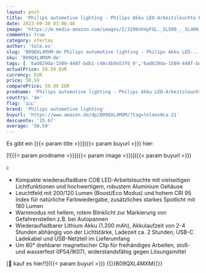 ```yaml
---
layout: post
title: 'Philips automotive lighting - Philips Akku LED-Arbeitsleuchte Penlight Premium Color+  LED-Penlight  wiederaufladbare Stiftlampe mit Leuchtfeld und zusätzlichem LED-Spotlicht  200lm  USB-C  drehbarer Magnetclip'
date: 2023-09-30 03:06:48
image: 'https://m.media-amazon.com/images/I/3190nhVpFGL._SL500_._SL400_.jpg'
comments: true
category: ofertas
author: 'tole.es'
slug: 'B09QXL4MXM-de Philips automotive lighting - Philips Akku LED-...'
sku: 'B09QXL4MXM-de'
tags: [ '6ad629da-1509-440f-bdb1-c48c4b9a53fd_0','6ad629da-1509-440f-bdb1-c48c4b9a53fd_6701','Arborist Merchandising Root','Auto & Motorrad','Autoteile & Motoröle','Diagnose- Test- & Messwerkzeuge','Inspektionsleuchten','Self Service','Special Features Stores','Werkzeuge','philips automotive lighting','🇩🇪', ]
actualPrice: 50.59 EUR
currency: EUR
price: 50.59
comparePrice: 59.99 EUR
prodname: 'Philips automotive lighting - Philips Akku LED-Arbeitsleuchte Penlight Premium Color+  LED-Penlight  wiederaufladbare Stiftlampe mit Leuchtfeld und zusätzlichem LED-Spotlicht  200lm  USB-C  drehbarer Magnetclip'
country: 'de'
flag: '🇩🇪'
brand: 'Philips automotive lighting'
buyurl: 'https://www.amazon.de/dp/B09QXL4MXM/?tag=tolees0ca-21'
descuento: '15.67'
average: '50.59'
---
```


Es gibt ein [{{< param title >}}]({{< param buyurl >}}) hier:

[![{{< param prodname >}}]({{< param image >}})]({{< param buyurl >}})

ℹ️:

- Kompakte wiederaufladbare COB LED-Arbeitsleuchte mit vielseitigen Lichtfunktionen und hochwertigem, robustem Aluminium Gehäuse
- Leuchtfeld mit 200/120 Lumen (Boost/Eco Modus) und hohem CRI 95 Index für natürliche Farbwiedergabe, zusätzliches starkes Spotlicht mit 180 Lumen
- Warnmodus mit hellem, rotem Blinklicht zur Markierung von Gefahrenstellen z.B. bei Autopannen
- Wiederaufladbarer Lithium Akku (1.200 mAh), Akkulaufzeit von 2-4 Stunden abhängig von der Lichtstärke, Ladezeit ca. 2 Stunden, USB-C Ladekabel und USB-Netzteil im Lieferumfang
- Um 80° drehbarer magnetischer Clip für freihändiges Arbeiten, stoß- und wasserfest (IP54/IK07), widerstandsfähig gegen Lösungsmittel

[🛒 kauf es hier!!]({{< param buyurl >}})
{{<world>}}B09QXL4MXM{{</world>}}
